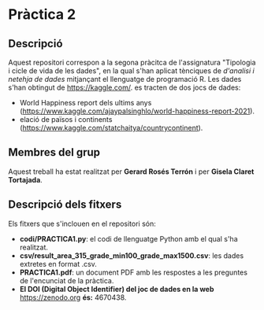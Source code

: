 # Pràctica 2

## Descripció

Aquest repositori correspon a la segona pràcitca de l'assignatura "Tipologia i cicle de vida de les dades", en la qual s'han aplicat tènciques de _d'analisi i netehja de dades_ mitjançant el llenguatge de programació R.
Les dades s'han obtingut de https://kaggle.com/. es tracten de dos jocs de dades: 
- World Happiness report dels ultims anys (https://www.kaggle.com/ajaypalsinghlo/world-happiness-report-2021).
- elació de països i continents (https://www.kaggle.com/statchaitya/countrycontinent).

## Membres del grup

Aquest treball ha estat realitzat per **Gerard Rosés Terrón** i per **Gisela Claret Tortajada**.


## Descripció dels fitxers

Els fitxers que s'inclouen en el repositori són:  

* **codi/PRACTICA1.py**: el codi de llenguatge Python amb el qual s'ha realitzat.
* **csv/result_area_315_grade_min100_grade_max1500.csv**: les dades extretes en format .csv.
* **PRACTICA1.pdf**: un document PDF amb les respostes a les preguntes de l'encunciat de la pràctica.
* **El DOI (Digital Object Identifier) del joc de dades en la web** https://zenodo.org **és:** 4670438.

